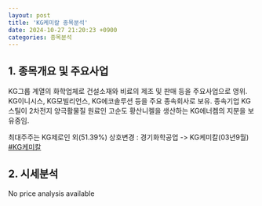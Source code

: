 ```yaml
---
layout: post
title: 'KG케미칼 종목분석'
date: 2024-10-27 21:20:23 +0900
categories: 종목분석
---
```


## 1. 종목개요 및 주요사업

KG그룹 계열의 화학업체로 건설소재와 비료의 제조 및 판매 등을 주요사업으로 영위. KG이니시스, KG모빌리언스, KG에코솔루션 등을 주요 종속회사로 보유. 종속기업 KG스틸이 2차전지 양극활물질 원료인 고순도 황산니켈을 생산하는 KG에너켐의 지분을 보유중임.

최대주주는 KG제로인 외(51.39%) 상호변경 : 경기화학공업 -> KG케미칼(03년9월)
[#KG케미칼](#)

## 2. 시세분석

No price analysis available
